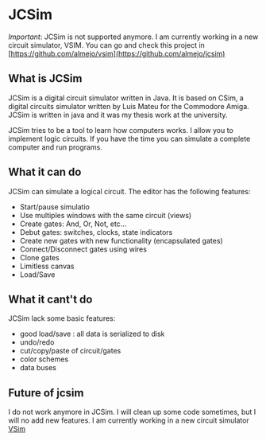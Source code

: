 # JCSim

*Important*: JCSim is not supported anymore. I am currently working in a new circuit simulator, VSIM. You can go and check 
this project in [https://github.com/almejo/vsim](https://github.com/almejo/jcsim)

## What is JCSim

JCSim is a digital circuit simulator written in Java. It is based on CSim, a digital circuits simulator written by Luis Mateu for the Commodore Amiga. JCSim is written in java and it was my thesis work at the university. 

JCSim tries to be a tool to learn how computers works. I allow you to implement logic circuits. If you have the time you can simulate a 
complete computer and run programs. 

## What it can do

JCSim can simulate a logical circuit. The editor has the following features:

- Start/pause simulatio
- Use multiples windows with the same circuit (views)
- Create gates: And, Or, Not, etc...
- Debut gates: switches, clocks, state indicators
- Create new gates with new functionality (encapsulated gates)
- Connect/Disconnect gates using wires
- Clone gates
- Limitless canvas 
- Load/Save 

## What it cant't do

JCSim lack some basic features: 

- good load/save : all data is serialized to disk 
- undo/redo
- cut/copy/paste of circuit/gates
- color schemes
- data buses
 
## Future of jcsim

I do not work anymore in JCSim. I will clean up some code sometimes, but I will no add new features. I am currently working in a new circuit simulator [VSim](https://github.com/almejo/jcsim)


